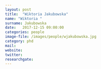 ```yaml
---
layout: post
title:  "Wiktoria Jakubowska"
name: "Wiktoria "
surname: Jakubowska
date:   2017-12-15 09:00:00
categories: people
image-file: /images/people/wjakubowska.jpg
category: phd
mail: 
website:
twitter:
researchgate:
---
```



